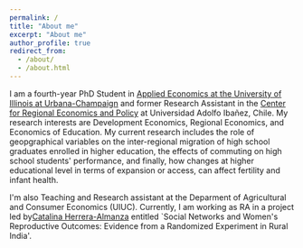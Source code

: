 ```yaml
---
permalink: /
title: "About me"
excerpt: "About me"
author_profile: true
redirect_from: 
  - /about/
  - /about.html
---
```


I am a fourth-year PhD Student in [Applied Economics at the University of Illinois at Urbana-Champaign](https://ace.illinois.edu/) and former Research Assistant in the [Center for Regional Economics and Policy](https://cepr.uai.cl/) at Universidad Adolfo Ibañez, Chile. My research interests are Development Economics, Regional Economics, and Economics of Education. My current research includes the role of geopgraphical variables on the inter-regional migration of high school graduates enrolled in higher education, the effects of commuting on high school students' performance, and finally, how changes at higher educational level in terms of expansion or access, can affect fertility and infant health. 


I'm also Teaching and Research assistant at the Deparment of Agricultural and Consumer Economics (UIUC). Currently, I am working as RA in a project led by[Catalina Herrera-Almanza](https://catalinaherrera.weebly.com/) entitled `Social Networks and Women's Reproductive Outcomes: Evidence from a Randomized Experiment in Rural India'.  